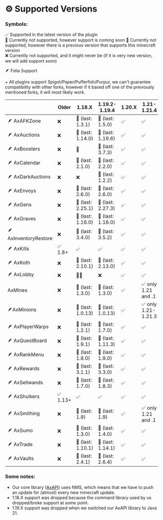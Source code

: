 # ⚙️ Supported Versions

### Symbols:

✅ Supported in the latest version of the plugin\
🔎 Currently not supported, however support is coming soon
🔨 Currently not supported, however there is a previous version that supports this minecraft version\
❌ Currently not supported, and it might never be (if it is very new version, we will add support soon)

🪶 Folia Support

*+* All plugins support Spigot/Paper/Pufferfish/Purpur, we can't guarantee compatibility with other forks, however if it based off one of the previously mentioned forks, it will most likely work.

|                       | Older   | 1.18.X            | 1.19.2-1.19.4     | 1.20.X | 1.21-1.21.4        | 1.21.5 |
|-----------------------|---------|-------------------|-------------------|--------|--------------------|--------|
| 🪶 AxAFKZone          | ❌       | 🔨 (last: 1.3.1)  | 🔨 (last: 1.5.0)  | ✅️     | ✅️                 | ✅️     |
| 🪶 AxAuctions         | ❌       | 🔨 (last: 1.14.0) | 🔨 (last: 1.19.6) | ✅️     | ✅                  | ✅️     |
| 🪶 AxBoosters         | ❌       | 🔨                | 🔨 (last: 3.7.3)  | ✅️     | ✅                  | ✅️     |
| 🪶 AxCalendar         | ❌       | 🔨 (last: 2.1.0)  | 🔨 (last: 2.2.0)  | ✅️     | ✅                  | ✅️     |
| 🪶 AxDarkAuctions     | ❌       | ❌                 | 🔨 (last: 1.2.2)  | ✅️     | ✅                  | ✅️     |
| 🪶 AxEnvoys           | ❌       | 🔨 (last: 2.6.0)  | 🔨 (last: 2.6.0)  | ✅️     | ✅                  | ✅️     |
| 🪶 AxGens             | ❌       | 🔨 (last: 2.25.1) | 🔨 (last: 2.27.3) | ✅️     | ✅                  | ✅️     |
| 🪶 AxGraves           | ❌       | 🔨 (last: 1.16.0) | 🔨 (last: 1.18.0) | ✅️     | ✅                  | ✅️     |
| 🪶 AxInventoryRestore | ❌       | 🔨 (last: 3.4.0)  | 🔨 (last: 3.5.2)  | ✅️     | ✅                  | ✅️     |
| 🪶 AxKills            | ✅ 1.8+  | ✅                 | ✅                 | ✅️     | ✅                  | ✅      |
| 🪶 AxKoth             | ❌       | 🔨 (last: 2.10.1) | 🔨 (last: 2.13.0) | ✅️     | ✅                  | ✅️     |
| 🪶 AxLobby            | ❌       | 🔨❌               | ❌                 | ✅️     | ✅                  | ✅️     |
| AxMines               | ❌       | 🔨 (last: 1.3.0)  | 🔨 (last: 1.3.0)  | ✅️     | ✅ only 1.21 and .1 | ✅️     |
| 🪶AxMinions           | ❌       | 🔨 (last: 1.0.13) | 🔨 (last: 1.0.13) | ✅️     | ✅ only 1.21-1.21.3 | ✅️     |
| 🪶 AxPlayerWarps      | ❌       | 🔨 (last: 1.2.1)  | 🔨 (last: 1.7.0)  | ✅️     | ✅                  | ✅️     |
| 🪶 AxQuestBoard       | ❌       | 🔨 (last: 1.9.1)  | 🔨 (last: 1.11.3) | ✅️     | ✅                  | ✅️     |
| 🪶 AxRankMenu         | ❌       | 🔨 (last: 1.8.0)  | 🔨 (last: 1.9.0)  | ✅️     | ✅                  | ✅️     |
| 🪶 AxRewards          | ❌       | 🔨 (last: 3.1.1)  | 🔨 (last: 3.3.0)  | ✅️     | ✅                  | ✅️     |
| 🪶 AxSellwands        | ❌       | 🔨 (last: 1.7.0)  | 🔨 (last: 1.8.3)  | ✅️     | ✅                  | ✅️     |
| 🪶 AxShulkers         | ✅ 1.13+ | ✅                 | ✅                 | ✅️     | ✅                  | ✅️     |
| 🪶 AxSmithing         | ❌       | 🔨 (last: 1.9)    | 🔨 (last: 1.9)    | ✅️     | ✅ only 1.21 and .1 | ✅️     |
| 🪶 AxSumo             | ❌       | 🔨 (last: 1.3.0)  | 🔨 (last: 1.4.0)  | ✅️     | ✅                  | ✅️     |
| 🪶 AxTrade            | ❌       | 🔨 (last: 1.10.1) | 🔨 (last: 1.14.1) | ✅️     | ✅                  | ✅️     |
| 🪶 AxVaults           | ❌       | 🔨 (last: 2.4.1)  | 🔨 (last: 2.6.4)  | ✅️     | ✅                  | ✅️     |

### Some notes:
- Our core library ([AxAPI](https://github.com/Artillex-Studios/AxAPI)) uses NMS, which means that we have to push an update for (almost) every new minecraft update.
- 1.18.X support was dropped because the command library used by us dropped/broke support at some point.
- 1.19.X support was dropped when we switched our AxAPI library to Java 21.